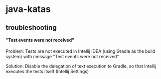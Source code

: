 # java-katas

## troubleshooting

#### "Test events were not received"

Problem: Tests are not executed in Intellij IDEA (using Gradle as the build system) with message "Test events were
not received"

Solution: Disable the delegation of text execution to Gradle, so that Intellij executes the tests itself (Intellij
Settings)
